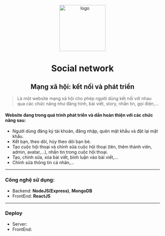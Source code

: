 <p align="center" >
  <img style="width:150px; height:150px; " src='https://cdn-icons-png.flaticon.com/512/4187/4187272.png' alt='logo'/>
</p>
<h1 align="center"> Social network </h1>
<h2 align="center"> Mạng xã hội: kết nối và phát triển </h2>


> Là một website mạng xã hội cho phép người dùng kết nối với nhau qua các chức năng như đăng hình, bài viết, story, nhắn tin, gọi điện,…

#### Website đang trong quá trình phát triển và dần hoàn thiện với các chức năng sau:
  - Người dùng đăng ký tài khoản, đăng nhập, quên mật khẩu và đặt lại mật khẩu.
  - Kết bạn, theo dõi, hủy theo dõi bạn bè.­
  - Tạo cuộc hội thoại và chỉnh sửa cuộc hội thoại (tên, thêm thành viên, admin, avatar,…), nhắn tin trong cuộc hội thoại.­
  - Tạo, chỉnh sửa, xóa bài viết, bình luận vào bài viết,…
  - Chỉnh sửa thông tin cá nhân,...

- - -
### Công nghệ sử dụng:

  - Backend: **NodeJS(Express)**, **MongoDB**
  - FrontEnd: **ReactJS**

- - -

### Deploy

  - Server: 
  - FrontEnd: 